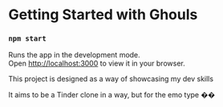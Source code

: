 # Getting Started with Ghouls

### `npm start`

Runs the app in the development mode.\
Open [http://localhost:3000](http://localhost:3000) to view it in your browser.

This project is designed as a way of showcasing my dev skills

It aims to be a Tinder clone in a way, but for the emo type ��